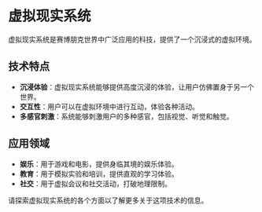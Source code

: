 # 虚拟现实系统

虚拟现实系统是赛博朋克世界中广泛应用的科技，提供了一个沉浸式的虚拟环境。

## 技术特点

- **沉浸体验**：虚拟现实系统能够提供高度沉浸的体验，让用户仿佛置身于另一个世界。
- **交互性**：用户可以在虚拟环境中进行互动，体验各种活动。
- **多感官刺激**：系统能够刺激用户的多种感官，包括视觉、听觉和触觉。

## 应用领域

- **娱乐**：用于游戏和电影，提供身临其境的娱乐体验。
- **教育**：用于模拟实验和培训，提供直观的学习体验。
- **社交**：用于虚拟会议和社交活动，打破地理限制。

请探索虚拟现实系统的各个方面以了解更多关于这项技术的信息。
